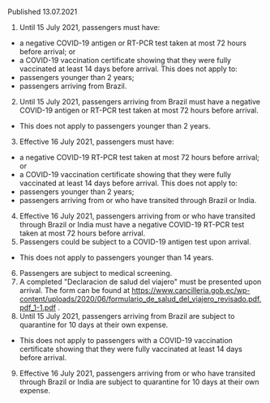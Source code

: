 Published 13.07.2021
1. Until 15 July 2021, passengers must have:
- a negative COVID-19 antigen or RT-PCR test taken at most 72 hours before arrival; or
- a COVID-19 vaccination certificate showing that they were fully vaccinated at least 14 days before arrival.
This does not apply to:
- passengers younger than 2 years;
- passengers arriving from Brazil.
2. Until 15 July 2021, passengers arriving from Brazil must have a negative COVID-19 antigen or RT-PCR test taken at most 72 hours before arrival.
- This does not apply to passengers younger than 2 years.
3. Effective 16 July 2021, passengers must have:
- a negative COVID-19 RT-PCR test taken at most 72 hours before arrival; or
- a COVID-19 vaccination certificate showing that they were fully vaccinated at least 14 days before arrival.
This does not apply to:
- passengers younger than 2 years;
- passengers arriving from or who have transited through Brazil or India.
4. Effective 16 July 2021, passengers arriving from or who have transited through Brazil or India must have a negative COVID-19 RT-PCR test taken at most 72 hours before arrival.
5. Passengers could be subject to a COVID-19 antigen test upon arrival.
- This does not apply to passengers younger than 14 years.
6. Passengers are subject to medical screening.
7. A completed "Declaracion de salud del viajero" must be presented upon arrival. The form can be found at <a href="https://www.cancilleria.gob.ec/wp-content/uploads/2020/06/formulario_de_salud_del_viajero_revisado.pdf.pdf_1-1.pdf">https://www.cancilleria.gob.ec/wp-content/uploads/2020/06/formulario_de_salud_del_viajero_revisado.pdf.pdf_1-1.pdf</a> .
8. Until 15 July 2021, passengers arriving from Brazil are subject to quarantine for 10 days at their own expense.
- This does not apply to passengers with a COVID-19 vaccination certificate showing that they were fully vaccinated at least 14 days before arrival.
9. Effective 16 July 2021, passengers arriving from or who have transited through Brazil or India are subject to quarantine for 10 days at their own expense.

